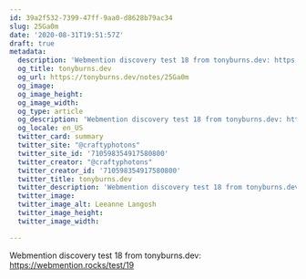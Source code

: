 ```yaml
---
id: 39a2f532-7399-47ff-9aa0-d8628b79ac34
slug: 25Ga0m
date: '2020-08-31T19:51:57Z'
draft: true
metadata:
  description: 'Webmention discovery test 18 from tonyburns.dev: https://webmention.rocks/test/19 '
  og_title: tonyburns.dev
  og_url: https://tonyburns.dev/notes/25Ga0m
  og_image: 
  og_image_height: 
  og_image_width: 
  og_type: article
  og_description: 'Webmention discovery test 18 from tonyburns.dev: https://webmention.rocks/test/19 '
  og_locale: en_US
  twitter_card: summary
  twitter_site: "@craftyphotons"
  twitter_site_id: '710598354917580800'
  twitter_creator: "@craftyphotons"
  twitter_creator_id: '710598354917580800'
  twitter_title: tonyburns.dev
  twitter_description: 'Webmention discovery test 18 from tonyburns.dev: https://webmention.rocks/test/19 '
  twitter_image: 
  twitter_image_alt: Leeanne Langosh
  twitter_image_height: 
  twitter_image_width: 

---
```


Webmention discovery test 18 from tonyburns.dev: https://webmention.rocks/test/19
